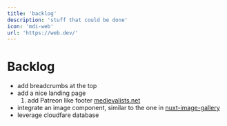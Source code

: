 ```yaml
---
title: 'backlog'
description: 'stuff that could be done'
icon: 'mdi-web'
url: 'https://web.dev/'
---
```


# Backlog

- add breadcrumbs at the top
- add a nice landing page
    1. add Patreon like footer [medievalists.net](https://www.medievalists.net/)
- integrate an image component, similar to the one in [nuxt-image-gallery](https://admin.hub.nuxt.com/marco-a-almeida/nuxt-image-gallery/production) 
- leverage cloudfare database